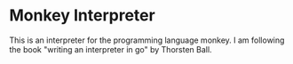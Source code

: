 # Monkey Interpreter
This is an interpreter for the programming language monkey. I am following the book "writing an interpreter in go" by Thorsten Ball.